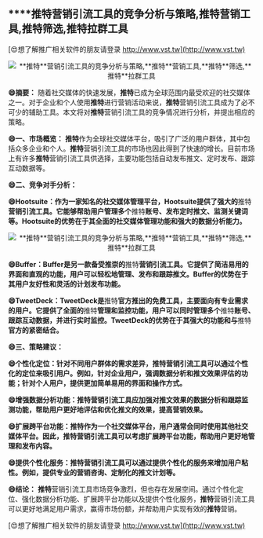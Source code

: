 ## ****推特**营销引流工具的竞争分析与策略,**推特**营销工具,**推特**筛选,**推特**拉群工具**

[😍想了解推广相关软件的朋友请登录 http://www.vst.tw](http://www.vst.tw)

 <center><img src="https://vst.tw/MP4/tuiguang/png/7.png" alt="**推特**营销引流工具的竞争分析与策略,**推特**营销工具,**推特**筛选,**推特**拉群工具"></center>

**😄摘要：**
随着社交媒体的快速发展，**推特**已成为全球范围内最受欢迎的社交媒体之一。对于企业和个人使用**推特**进行营销活动来说，**推特**营销引流工具成为了必不可少的辅助工具。本文将对**推特**营销引流工具的竞争情况进行分析，并提出相应的策略。

**😄一、市场概览：**
**推特**作为全球社交媒体平台，吸引了广泛的用户群体，其中包括众多企业和个人。**推特**营销引流工具的市场也因此得到了快速的增长。目前市场上有许多**推特**营销引流工具供选择，主要功能包括自动发布推文、定时发布、跟踪互动数据等。

**😄二、竞争对手分析：**

**😄Hootsuite：作为一家知名的社交媒体管理平台，Hootsuite提供了强大的**推特**营销引流工具。它能够帮助用户管理多个**推特**账号、发布定时推文、监测关键词等。Hootsuite的优势在于其全面的社交媒体管理功能和强大的数据分析能力。**

 <center><img src="https://vst.tw/MP4/tuiguang/png/8.png" alt="**推特**营销引流工具的竞争分析与策略,**推特**营销工具,**推特**筛选,**推特**拉群工具"></center>

**😄Buffer：Buffer是另一款备受推崇的**推特**营销引流工具。它提供了简洁易用的界面和直观的功能，用户可以轻松地管理、发布和跟踪推文。Buffer的优势在于其用户友好性和灵活的计划发布功能。**

**😄TweetDeck：TweetDeck是**推特**官方推出的免费工具，主要面向有专业需求的用户。它提供了全面的**推特**管理和监控功能，用户可以同时管理多个**推特**账号、跟踪互动数据，并进行实时监控。TweetDeck的优势在于其强大的功能和与**推特**官方的紧密结合。**

**😄三、策略建议：**

**😄个性化定位：针对不同用户群体的需求差异，**推特**营销引流工具可以通过个性化的定位来吸引用户。例如，针对企业用户，强调数据分析和推文效果评估的功能；针对个人用户，提供更加简单易用的界面和操作方式。**

**😄增强数据分析功能：**推特**营销引流工具应加强对推文效果的数据分析和跟踪监测功能，帮助用户更好地评估和优化推文的效果，提高营销效果。**

**😄扩展跨平台功能：**推特**作为一个社交媒体平台，用户通常会同时使用其他社交媒体平台。因此，**推特**营销引流工具可以考虑扩展跨平台功能，帮助用户更好地管理和发布内容。**

**😄提供个性化服务：**推特**营销引流工具可以通过提供个性化的服务来增加用户粘性。例如，提供专业的营销咨询、定制化的推文计划等。**

**😄结论：**
**推特**营销引流工具市场竞争激烈，但也存在发展空间。通过个性化定位、强化数据分析功能、扩展跨平台功能以及提供个性化服务，**推特**营销引流工具可以更好地满足用户需求，赢得市场份额，并帮助用户实现有效的**推特**营销。

[😍想了解推广相关软件的朋友请登录 http://www.vst.tw](http://www.vst.tw)



